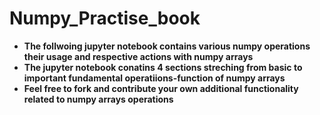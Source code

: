 # Numpy_Practise_book
* **The follwoing jupyter notebook contains various numpy operations their usage and respective actions with numpy arrays**
* **The jupyter notebook conatins 4 sections streching from basic to important fundamental operatiions-function of numpy arrays**
* **Feel free to fork and contribute your own additional functionality related to numpy arrays operations**
